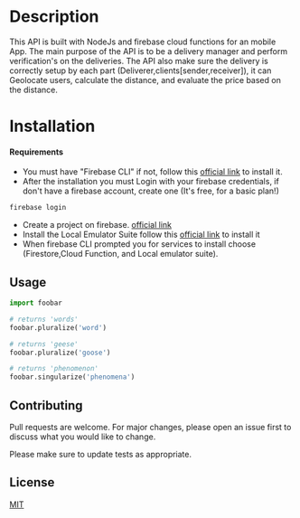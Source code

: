 # Description

This API is built with NodeJs and firebase cloud functions for an mobile App. The main purpose of the API is to be a delivery manager and perform verification's on the deliveries.
The API also make sure the delivery is correctly setup by each part (Deliverer,clients[sender,receiver]), it can Geolocate users, calculate the distance, and evaluate the price based on the distance.  

# Installation
  #### Requirements
- You must have "Firebase CLI" if not, follow this [official link](https://firebase.google.com/docs/cli#install_the_firebase_cli "firebase cli") to install it.
- After the installation you must Login with your firebase credentials, if don't have a firebase account, create one (It's free, for a basic plan!)
```bash
firebase login
```
- Create a project on firebase.
 [official link](https://console.firebase.google.com/ "Google's Homepage")
- Install the Local Emulator Suite follow this [official link](https://firebase.google.com/docs/emulator-suite/install_and_configure "Emulator suite") to install it
- When firebase CLI prompted you for services to install choose (Firestore,Cloud Function, and Local emulator suite).

## Usage

```python
import foobar

# returns 'words'
foobar.pluralize('word')

# returns 'geese'
foobar.pluralize('goose')

# returns 'phenomenon'
foobar.singularize('phenomena')
```

## Contributing
Pull requests are welcome. For major changes, please open an issue first to discuss what you would like to change.

Please make sure to update tests as appropriate.

## License
[MIT](https://choosealicense.com/licenses/mit/)
